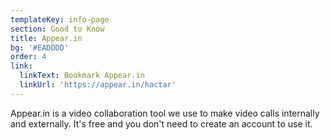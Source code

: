 ```yaml
---
templateKey: info-page
section: Good to Know
title: Appear.in
bg: '#EADDDD'
order: 4
link:
  linkText: Bookmark Appear.in
  linkUrl: 'https://appear.in/hactar'
---
```

Appear.in is a video collaboration tool we use to make video calls internally and externally. It's free and you don't need to create an account to use it.
